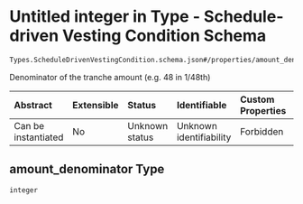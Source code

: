# Untitled integer in Type - Schedule-driven Vesting Condition Schema

```txt
Types.ScheduleDrivenVestingCondition.schema.json#/properties/amount_denominator
```

Denominator of the tranche amount (e.g. 48 in 1/48th)

| Abstract            | Extensible | Status         | Identifiable            | Custom Properties | Additional Properties | Access Restrictions | Defined In                                                                                                                    |
| :------------------ | :--------- | :------------- | :---------------------- | :---------------- | :-------------------- | :------------------ | :---------------------------------------------------------------------------------------------------------------------------- |
| Can be instantiated | No         | Unknown status | Unknown identifiability | Forbidden         | Allowed               | none                | [ScheduleDrivenVestingCondition.schema.json*](../out/types/ScheduleDrivenVestingCondition.schema.json "open original schema") |

## amount_denominator Type

`integer`
